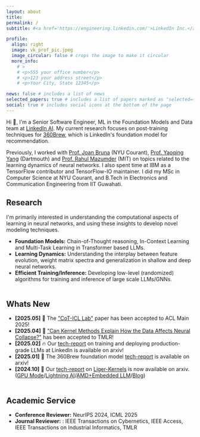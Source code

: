 ```yaml
---
layout: about
title:
permalink: /
subtitle: #<a href='https://engineering.linkedin.com/'>LinkedIn Inc.</a>

profile:
  align: right
  image: vk_prof_pic.jpeg
  image_circular: false # crops the image to make it circular
  more_info: 
    # >
    # <p>555 your office number</p>
    # <p>123 your address street</p>
    # <p>Your City, State 12345</p>

news: false # includes a list of news
selected_papers: true # includes a list of papers marked as "selected={true}"
social: true # includes social icons at the bottom of the page
---
```


Hi :wave:, I'm a Senior Software Engineer, ML in the Foundation Models and Data team at <a href='https://www.linkedin.com/blog/engineering/artificial-intelligence'>LinkedIn AI</a>. My current research focuses on post-training techniques for <a href='https://arxiv.org/pdf/2501.16450v1'>360Brew</a>, which is LinkedIn's foundation model for recommendation.

Previously, I worked with [Prof. Joan Bruna](https://cims.nyu.edu/~bruna/) (NYU Courant), [Prof. Yaoqing Yang](https://sites.google.com/site/yangyaoqingcmu/) (Dartmouth) and [Prof. Rahul Mazumder](https://www.mit.edu/~rahulmaz/) (MIT) on topics related to the learning dynamics of neural networks. I also spent time at IBM as a TensorFlow contributor and TensorFlow-IO maintainer. I did my MSc in Computer Science at NYU Courant, and B.Tech in Electronics and Communication Engineering from IIT Guwahati.

## Research
I'm primarily interested in understanding the computational aspects of learning in neural networks, and using these insights to develop novel modeling techniques.

- **Foundation Models:** Chain-of-Thought reasoning, In-Context Learning and Multi-Task Learning in Transformer based LLMs.
- **Learning Dynamics:** Understanding the interplay between feature evolution, weight matrix spectra and generalization in shallow and deep neural networks.
- **Efficient Training/Inference:** Developing low-level (randomized) algorithms for training and inference of large scale LLMs/GNNs.
<br/><br/>

## Whats New

- **[2025.05]** :tada: The ["CoT-ICL Lab"](https://arxiv.org/abs/2502.15132) paper has been accepted to ACL Main 2025!
- **[2025.04]** :thinking: ["Can Kernel Methods Explain How the Data Affects Neural Collapse?"](https://openreview.net/forum?id=MbF1gYfIlY) has been accepted to TMLR!
- **[2025.02]** :fire: Our [tech-report](https://arxiv.org/abs/2502.14305) on training and deploying production-grade LLMs at LinkedIn is available on arxiv!
- **[2025.01]** :rocket: The 360Brew foundation model [tech-report](https://arxiv.org/pdf/2501.16450v1) is available on arxiv!
- **[2024.10]** :robot: Our [tech-report](https://arxiv.org/abs/2502.14305) on [Liger-Kernels](https://github.com/linkedin/Liger-Kernel) is now  available on arxiv. ([GPU Mode](https://www.youtube.com/watch?v=gWble4FreV4)/[Lightning AI](https://www.youtube.com/watch?v=3H_aw6o-d9c)/[AMD+Embedded LLM](https://embeddedllm.com/blog/cuda-to-rocm-portability-case-study-liger-kernel)/[Blog](https://www.linkedin.com/blog/engineering/open-source/liger-kernel-open-source-ecosystem-for-efficient-llm-training))
<br/><br/>

## Academic Service
- **Conference Reviewer:** NeurIPS 2024, ICML 2025
- **Journal Reviewer:** : IEEE Transactions on Cybernetics, IEEE Access, IEEE Transactions on Industrial Informatics, TMLR
<br/><br/>